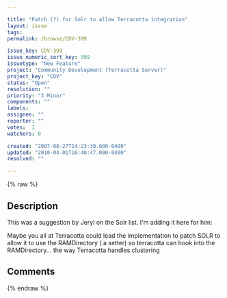 ```yaml
---

title: "Patch (?) for Solr to allow Terracotta integration"
layout: issue
tags: 
permalink: /browse/CDV-399

issue_key: CDV-399
issue_numeric_sort_key: 399
issuetype: "New Feature"
project: "Community Development (Terracotta Server)"
project_key: "CDV"
status: "Open"
resolution: ""
priority: "3 Minor"
components: ""
labels: 
assignee: ""
reporter: ""
votes:  1
watchers: 0

created: "2007-08-27T14:23:30.000-0400"
updated: "2010-04-01T16:40:47.000-0400"
resolved: ""

---
```




{% raw %}



## Description

<div markdown="1" class="description">

This was a suggestion by Jeryl on the Solr list.  I'm adding it here for him:

Maybe you all at Terracotta could lead the implementation to  patch SOLR to allow it to use the RAMDirectory ( a setter)  so terracotta can hook into the RAMDirectory...
the way Terracotta handles clustering 



</div>

## Comments



{% endraw %}
